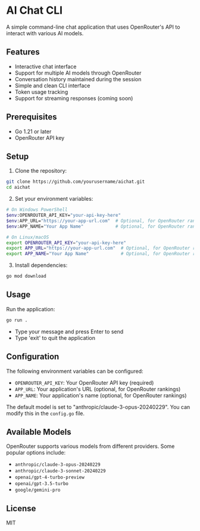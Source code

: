# AI Chat CLI

A simple command-line chat application that uses OpenRouter's API to interact with various AI models.

## Features

- Interactive chat interface
- Support for multiple AI models through OpenRouter
- Conversation history maintained during the session
- Simple and clean CLI interface
- Token usage tracking
- Support for streaming responses (coming soon)

## Prerequisites

- Go 1.21 or later
- OpenRouter API key

## Setup

1. Clone the repository:
```bash
git clone https://github.com/yourusername/aichat.git
cd aichat
```

2. Set your environment variables:
```bash
# On Windows PowerShell
$env:OPENROUTER_API_KEY="your-api-key-here"
$env:APP_URL="https://your-app-url.com"  # Optional, for OpenRouter rankings
$env:APP_NAME="Your App Name"            # Optional, for OpenRouter rankings

# On Linux/macOS
export OPENROUTER_API_KEY="your-api-key-here"
export APP_URL="https://your-app-url.com"  # Optional, for OpenRouter rankings
export APP_NAME="Your App Name"            # Optional, for OpenRouter rankings
```

3. Install dependencies:
```bash
go mod download
```

## Usage

Run the application:
```bash
go run .
```

- Type your message and press Enter to send
- Type 'exit' to quit the application

## Configuration

The following environment variables can be configured:

- `OPENROUTER_API_KEY`: Your OpenRouter API key (required)
- `APP_URL`: Your application's URL (optional, for OpenRouter rankings)
- `APP_NAME`: Your application's name (optional, for OpenRouter rankings)

The default model is set to "anthropic/claude-3-opus-20240229". You can modify this in the `config.go` file.

## Available Models

OpenRouter supports various models from different providers. Some popular options include:

- `anthropic/claude-3-opus-20240229`
- `anthropic/claude-3-sonnet-20240229`
- `openai/gpt-4-turbo-preview`
- `openai/gpt-3.5-turbo`
- `google/gemini-pro`

## License

MIT 